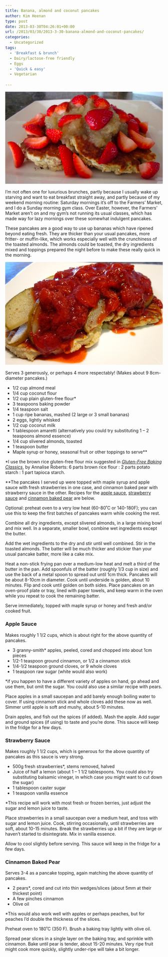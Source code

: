 ```yaml
---
title: Banana, almond and coconut pancakes
author: Kim Heenan
type: post
date: 2013-03-30T04:26:01+00:00
url: /2013/03/30/2013-3-30-banana-almond-and-coconut-pancakes/
categories:
  - Uncategorized
tags:
  - 'Breakfast & brunch'
  - Dairy/lactose-free friendly
  - Eggs
  - 'Quick & easy'
  - Vegetarian

---
```


![](banana-almond-coconut-pancakes.png)

I’m not often one for luxurious brunches, partly because I usually wake up starving and want to eat breakfast straight away, and partly because of my weekend morning routine: Saturday mornings it’s off to the Farmers’ Market, and I do a Sunday morning gym class. Over Easter, however, the Farmers’ Market aren’t on and my gym’s not running its usual classes, which has made way for lazy mornings over these somewhat indulgent pancakes.

<!--more-->

These pancakes are a good way to use up bananas which have ripened beyond eating fresh. They are thicker than your usual pancakes, more fritter- or muffin-like, which works especially well with the crunchiness of the toasted almonds. The almonds could be toasted, the dry ingredients mixed and toppings prepared the night before to make these really quick in the morning.

![](banana-almond-coconut-pancakes-2.jpg)

Serves 3 generously, or perhaps 4 more respectably! (Makes about 9 8cm-diameter pancakes.)

  * 1/2 cup almond meal
  * 1/4 cup coconut flour
  * 1/2 cup plain gluten-free flour*
  * 3 teaspoons baking powder
  * 1/4 teaspoon salt
  * 1 cup ripe bananas, mashed (2 large or 3 small bananas)
  * 2 eggs, lightly whisked
  * 1/2 cup coconut milk
  * 1 tablespoon amaretti (alternatively you could try substituting 1 – 2 teaspoons almond essence)
  * 1/4 cup slivered almonds, toasted
  * 1 teaspoon butter
  * Maple syrup or honey, seasonal fruit or other toppings to serve**

*I use the brown rice gluten-free flour mix suggested in _[Gluten-Free Baking Classics][3]_, by Annalise Roberts: 6 parts brown rice flour : 2 parts potato starch : 1 part tapioca starch.

**The pancakes I served up were topped with maple syrup and apple sauce with fresh strawberries in one case, and cinnamon baked pear with strawberry sauce in the other. Recipes for the [apple sauce][4], [strawberry sauce][5] and [cinnamon baked pear][6] are below.

Optional: preheat oven to a very low heat (60-80˚C or 140-180F); you can use this to keep the first batches of pancakes warm while cooking the rest.

Combine all dry ingredients, except slivered almonds, in a large mixing bowl and mix well. In a separate, smaller bowl, combine wet ingredients except the butter.

Add the wet ingredients to the dry and stir until well combined. Stir in the toasted almonds. The batter will be much thicker and stickier than your usual pancake batter, more like a cake mix.

Heat a non-stick frying pan over a medium-low heat and melt a third of the butter in the pan. Add spoonfuls of the batter (roughly 1/3 cup in size) and use the back of a metal spoon to spread out until 1cm thick. Pancakes will be about 8-10cm in diameter. Cook until underside is golden, about 10 minutes. Flip and cook until golden on both sides. Place pancakes on an oven-proof plate or tray, lined with paper towels, and keep warm in the oven while you repeat to cook the remaining batter.

Serve immediately, topped with maple syrup or honey and fresh and/or cooked fruit.


### <a name="applesauce"></a> Apple Sauce

Makes roughly  1 1/2 cups, which is about right for the above quantity of pancakes.

  * 3 granny-smith* apples, peeled, cored and chopped into about 1cm pieces
  * 1/2-1 teaspoon ground cinnamon, or 1/2 a cinnamon stick
  * 1/4-1/2 teaspoon ground cloves, or 9 whole cloves
  * 1 teaspoon raw sugar (white would also work)

*if you happen to have a different variety of apples on hand, go ahead and use them, but omit the sugar. You could also use a similar recipe with pears.

Place apples in a small saucepan and add barely enough boiling water to cover. If using cinnamon stick and whole cloves add these now as well. Simmer until apple is soft and mushy, about 5-10 minutes.

Drain apples, and fish out the spices (if added). Mash the apple. Add sugar and ground spices (if using) to taste and you’re done. This sauce will keep in the fridge for a few days.


### <a name="strawberrysauce"></a> Strawberry Sauce

Makes roughly  1 1/2 cups, which is generous for the above quantity of pancakes as this sauce is very strong.

  * 500g fresh strawberries*, stems removed, halved
  * Juice of half a lemon (about 1 – 1 1/2 tablespoons. You could also try substituting balsamic vinegar, in which case you might want to cut down the sugar)
  * 1 tablespoon caster sugar
  * 1 teaspoon vanilla essence

*This recipe will work with most fresh or frozen berries, just adjust the sugar and lemon juice to taste.

Place strawberries in a small saucepan over a medium heat, and toss with sugar and lemon juice. Cook, stirring occasionally, until strawberries are soft, about 10-15 minutes. Break the strawberries up a bit if they are large or haven’t started to disintegrate. Mix in vanilla essence.

Allow to cool slightly before serving. This sauce will keep in the fridge for a few days.


### <a name="cinnamonbakedpear"></a> Cinnamon Baked Pear

Serves 3-4 as a pancake topping, again matching the above quantity of pancakes.

  * 2 pears*, cored and cut into thin wedges/slices (about 5mm at their thickest point)
  * A few pinches cinnamon
  * Olive oil

*This would also work well with apples or perhaps peaches, but for peaches I’d double the thickness of the slices.

Preheat oven to 180˚C (350 F). Brush a baking tray lightly with olive oil.

Spread pear slices in a single layer on the baking tray, and sprinkle with cinnamon. Bake until pear is tender, about 15-20 minutes. Very ripe fruit might cook more quickly, slightly under-ripe will take a bit longer.

 [3]: http://www.amazon.com/Gluten-Free-Baking-Classics-Annalise-Roberts/dp/1572840994%3FSubscriptionId%3D0ENGV10E9K9QDNSJ5C82%26tag%3Dfredel09-20%26linkCode%3Dxm2%26camp%3D2025%26creative%3D165953%26creativeASIN%3D1572840994
 [4]: #applesauce
 [5]: #strawberrysauce
 [6]: #cinnamonbakedpear